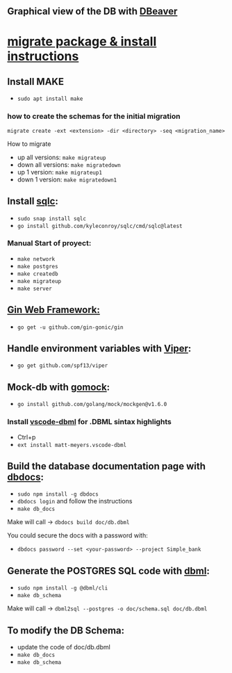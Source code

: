 
## Graphical view of the DB with [DBeaver](https://dbeaver.io/)

# [migrate package & install instructions](https://github.com/golang-migrate/migrate)


## Install MAKE
 * `sudo apt install make`

### how to create the schemas for the initial migration
`migrate create -ext <extension> -dir <directory> -seq <migration_name>`

How to migrate
 * up all versions:     `make migrateup`
 * down all versions:   `make migratedown`
 * up 1 version:        `make migrateup1`
 * down 1 version:      `make migratedown1`

## Install [sqlc](https://docs.sqlc.dev/en/latest/overview/install.html#):
* `sudo snap install sqlc`  
* `go install github.com/kyleconroy/sqlc/cmd/sqlc@latest`

### Manual Start of proyect:
  * `make network`
  * `make postgres`
  * `make createdb`
  * `make migrateup`
  * `make server`

## [Gin Web Framework:](https://github.com/gin-gonic/gin) 
 * `go get -u github.com/gin-gonic/gin`    


## Handle environment variables with [Viper](https://github.com/spf13/viper):
 * `go get github.com/spf13/viper`

## Mock-db with [gomock](https://github.com/golang/mock):
 * `go install github.com/golang/mock/mockgen@v1.6.0`

### Install [vscode-dbml](https://marketplace.visualstudio.com/items?itemName=matt-meyers.vscode-dbml) for .DBML sintax highlights
  * Ctrl+p
  * `ext install matt-meyers.vscode-dbml`

## Build the database documentation page with [dbdocs](dbdocs.io/docs):
  * `sudo npm install -g dbdocs`
  * `dbdocs login` and follow the instructions
  * `make db_docs`

Make will call -> `dbdocs build doc/db.dbml`

You could secure the docs with a password with:
  * `dbdocs password --set <your-password> --project Simple_bank`

##  Generate the POSTGRES SQL code with [dbml](dbml.org/cli/):
  * `sudo npm install -g @dbml/cli`
  * `make db_schema`

Make will call -> `dbml2sql --postgres -o doc/schema.sql doc/db.dbml`

## To modify the DB Schema:
  * update the code of doc/db.dbml
  * `make db_docs`
  * `make db_schema`